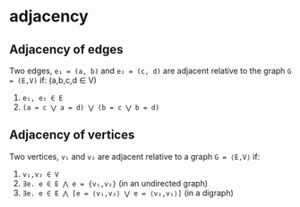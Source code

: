 # adjacency

## Adjacency of edges

Two edges, 
`e₁ = (a, b)` and 
`e₂ = (c, d)` are adjacent 
relative to the graph `G = (E,V)` if:
(a,b,c,d ∈ V)
1. `e₁, e₂ ∈ E`
2. `(a = c ⋁ a = d) ⋁ (b = c ⋁ b = d)`

## Adjacency of vertices

Two vertices, `v₁` and `v₂` are adjacent 
relative to a graph `G = ⟨E,V⟩` if:
1. `v₁,v₂ ∈ V`
2. `∃e. e ∈ E ⋀ e = {v₁,v₂}` (in an undirected graph)
2. `∃e. e ∈ E ⋀ [e = ⟨v₁,v₂⟩ ⋁ e = ⟨v₂,v₁⟩]` (in a digraph)
